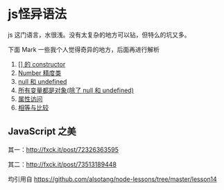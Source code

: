 # js怪异语法

js 这门语言，水很浅。没有太复杂的地方可以钻，但特么的坑又多。

下面 Mark 一些我个人觉得奇异的地方，后面再进行解析

1. [ [] 的 constructor ](https://github.com/guangxiao/strange-js/issues/1)
2. [Number 精度类](https://github.com/guangxiao/strange-js/issues/2)
3. [null 和 undefined](https://github.com/guangxiao/strange-js/issues/3)
4. [所有变量都是对象(除了 null 和 undefined)](https://github.com/guangxiao/strange-js/issues/4)
5. [属性访问](https://github.com/guangxiao/strange-js/issues/5)
6. [相等与比较](https://github.com/guangxiao/strange-js/issues/6)


## JavaScript 之美

其一：http://fxck.it/post/72326363595

其二：http://fxck.it/post/73513189448

均引用自 https://github.com/alsotang/node-lessons/tree/master/lesson14
